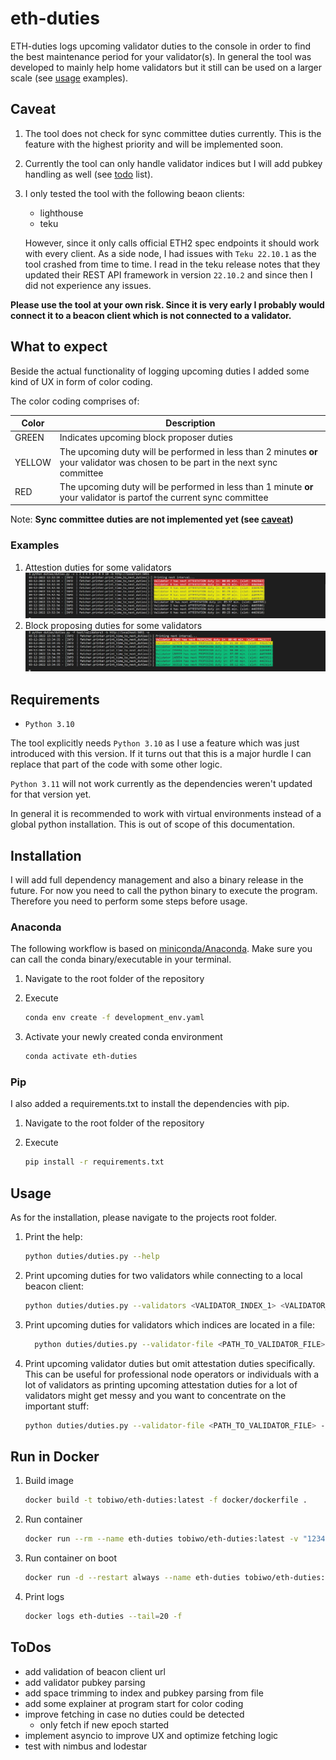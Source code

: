 <!-- markdownlint-disable MD033 -->

# eth-duties

ETH-duties logs upcoming validator duties to the console in order to find the best maintenance period for your validator(s). In general the tool was developed to mainly help home validators but it still can be used on a larger scale (see [usage](#usage) examples).

## Caveat

1. The tool does not check for sync committee duties currently. This is the feature with the highest priority and will be implemented soon.
1. Currently the tool can only handle validator indices but I will add pubkey handling as well (see [todo](#todos) list).
1. I only tested the tool with the following beaon clients:

    * lighthouse
    * teku

   However, since it only calls official ETH2 spec endpoints it should work with every client. As a side node, I had issues with `Teku 22.10.1` as the tool crashed from time to time. I read in the teku release notes that they updated their REST API framework in version `22.10.2` and since then I did not experience any issues.

**Please use the tool at your own risk. Since it is very early I probably would connect it to a beacon client which is not connected to a validator.**

## What to expect

Beside the actual functionality of logging upcoming duties I added some kind of UX in form of color coding.

The color coding comprises of:

| Color | Description |
| --- | --- |
| GREEN | Indicates upcoming block proposer duties |
| YELLOW | The upcoming duty will be performed in less than 2 minutes **or** your validator was chosen to be part in the next sync committee |
| RED | The upcoming duty will be performed in less than 1 minute **or** your validator is partof the current sync committee |

Note: **Sync committee duties are not implemented yet (see [caveat](#caveat))**

### Examples

1. Attestion duties for some validators ![attestations](./img/attestations.PNG)
1. Block proposing duties for some validators ![proposing](./img/proposing.PNG)

## Requirements

* `Python 3.10`

The tool explicitly needs `Python 3.10` as I use a feature which was just introduced with this version. If it turns out that this is a major hurdle I can replace that part of the code with some other logic.

`Python 3.11` will not work currently as the dependencies weren't updated for that version yet.

In general it is recommended to work with virtual environments instead of a global python installation. This is out of scope of this documentation.

## Installation

I will add full dependency management and also a binary release in the future. For now you need to call the python binary to execute the program. Therefore you need to perform some steps before usage.

### Anaconda

The following workflow is based on [miniconda/Anaconda](https://docs.conda.io/en/latest/miniconda.html). Make sure you can call the conda binary/executable in your terminal.

1. Navigate to the root folder of the repository
1. Execute
  
    ```bash
    conda env create -f development_env.yaml
    ```

1. Activate your newly created conda environment

    ```bash
    conda activate eth-duties
    ```

### Pip

I also added a requirements.txt to install the dependencies with pip.

1. Navigate to the root folder of the repository
1. Execute
  
    ```bash
    pip install -r requirements.txt
    ```

## Usage

As for the installation, please navigate to the projects root folder.

1. Print the help:

    ```bash
    python duties/duties.py --help
    ```

1. Print upcoming duties for two validators while connecting to a local beacon client:

    ```bash
    python duties/duties.py --validators <VALIDATOR_INDEX_1> <VALIDATOR_INDEX_2> --beacon-node http://localhost:5052
    ```

1. Print upcoming duties for validators which indices are located in a file:

    ```bash
      python duties/duties.py --validator-file <PATH_TO_VALIDATOR_FILE> --beacon-node http://localhost:5052
    ```

1. Print upcoming validator duties but omit attestation duties specifically. This can be useful for professional node operators or individuals with a lot of validators as printing upcoming attestation duties for a lot of validators might get messy and you want to concentrate on the important stuff:

    ```bash
    python duties/duties.py --validator-file <PATH_TO_VALIDATOR_FILE> --beacon-node http://localhost:5052 --omit-attestation-duties
    ```

## Run in Docker

1. Build image

    ```bash
    docker build -t tobiwo/eth-duties:latest -f docker/dockerfile .
    ```

1. Run container

    ```bash
    docker run --rm --name eth-duties tobiwo/eth-duties:latest -v "123456, 456789" -b "http://locahost:5052"
    ```

1. Run container on boot

    ```bash
    docker run -d --restart always --name eth-duties tobiwo/eth-duties:latest -v "123456, 456789" -b "http://locahost:5052"
    ```

1. Print logs

    ```bash
    docker logs eth-duties --tail=20 -f
    ```

## ToDos

* add validation of beacon client url
* add validator pubkey parsing
* add space trimming to index and pubkey parsing from file
* add some explainer at program start for color coding
* improve fetching in case no duties could be detected
  * only fetch if new epoch started
* implement asyncio to improve UX and optimize fetching logic
* test with nimbus and lodestar
